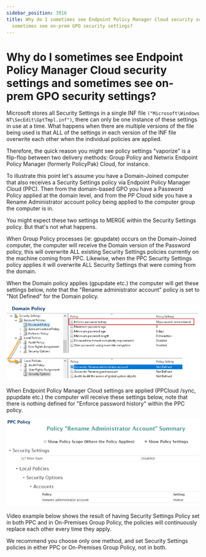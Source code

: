```yaml
---
sidebar_position: 3916
title: Why do I sometimes see Endpoint Policy Manager Cloud security settings and
  sometimes see on-prem GPO security settings?
---
```


# Why do I sometimes see Endpoint Policy Manager Cloud security settings and sometimes see on-prem GPO security settings?

Microsoft stores all Security Settings in a single INF file `("Microsoft\Windows NT\SecEdit\GptTmpl.inf")`, there can only be one instance of these settings in use at a time. What happens when there are multiple versions of the file being used is that ALL of the settings in each version of the INF file overwrite each other when the individual policies are applied.

Therefore, the quick reason you might see policy settings "vaporize" is a flip-flop between two delivery methods: Group Policy and Netwrix Endpoint Policy Manager (formerly PolicyPak) Cloud, for instance.

To illustrate this point let's assume you have a Domain-Joined computer that also receives a Security Settings policy via Endpoint Policy Manager Cloud (PPC). Then from the domain-based GPO you have a Password Policy applied at the domain level, and from the PP Cloud side you have a Rename Administrator account policy being applied to the computer group the computer is in.

You might expect these two settings to MERGE within the Security Settings policy. But that's not what happens.

When Group Policy processes (ie: gpupdate) occurs on the Domain-Joined computer, the computer will receive the Domain version of the Password policy, this will overwrite ALL existing Security Settings policies currently on the machine coming from PPC. Likewise, when the PPC Security Settings policy applies it will overwrite ALL Security Settings that were coming from the domain.

When the Domain policy applies (gpupdate etc.) the computer will get these settings below, note that the "Rename administrator account" policy is set to "Not Defined" for the Domain policy.

![](../../../../../../static/images/PolicyPak/Content/Resources/Images/Troubleshooting/GPOExport/698_1_image-20200511225437-1.png)

When Endpoint Policy Manager Cloud settings are applied (PPCloud /sync, ppupdate etc.) the computer will receive these settings below, note that there is nothing defined for "Enforce password history" within the PPC policy.

![](../../../../../../static/images/PolicyPak/Content/Resources/Images/Troubleshooting/GPOExport/698_3_image-20200511225437-2.png)

Video example below shows the result of having Security Settings Policy set in both PPC and in On-Premises Group Policy, the policies will continuously replace each other every time they apply.

We recommend you choose only one method, and set Security Settings policies in either PPC or On-Premises Group Policy, not in both.